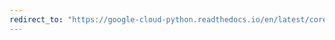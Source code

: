 ```yaml
---
redirect_to: "https://google-cloud-python.readthedocs.io/en/latest/core/path_template.html"
---
```


